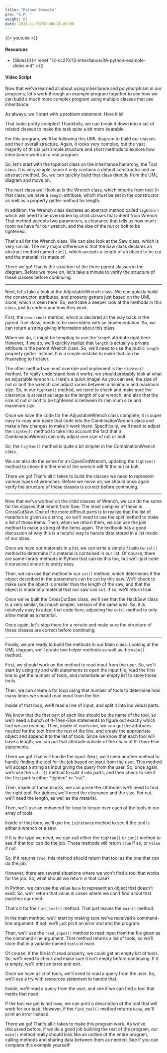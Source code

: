 ```yaml
---
title: "Python Example"
pre: "6.P. "
weight: 61
date: 2019-11-03T00:00:26-05:00
---
```


{{< youtube  >}}

#### Resources

* [Slides]({{< relref "/2-cc210/12-inheritance/06-python-example-slides.md" >}})

#### Video Script

Now that we've learned all about using inheritance and polymorphism in our programs, let's work through an example program together to see how we can build a much more complex program using multiple classes that use inheritance.

As always, we'll start with a problem statement. Here it is!

That looks pretty complex! Thankfully, we can break it down into a set of related classes to make the task quite a bit more bearable.

For this program, we'll be following this UML diagram to build our classes and their overall structure. Again, it looks very complex, but the vast majority of this is just simple structure and short methods to explore how inheritance works in a real program.

So, let's start with the topmost class on the inheritance hierarchy, the Tool class. It is very simple, since it only contains a default constructor and an abstract method. So, we can quickly build that class directly from the UML diagram and move on.

The next class we'll look at is the Wrench class, which inherits from tool. In that class, we have a `length` attribute, which must be set in the constructor. as well as a property getter method for length.

In addition, the Wrench class declares an abstract method called `tighten()` which will need to be overridden by child classes that inherit from Wrench. That method accepts two parameters, a clearance that tells us how much room we have for our wrench, and the size of the nut or bolt to be tightened.

That's all for the Wrench class. We can also look at the Saw class, which is very similar. The only major difference is that the Saw class declares an abstract method named `cut()`, which accepts a length of an object to be cut and the material it is made of.

There we go! That is the structure of the three parent classes in the diagram. Before we move on, let's take a minute to verify the structure of these classes before continuing.

---

Next, let's take a look at the AdjustableWrench class. We can quickly build the constructor, attributes, and property getters just based on the UML alone, which is seen here. So, we'll take a deeper look at the methods in this class, just to understand how they work.

First, the `describe()` method, which is declared all the way back in the parent Tool class, needs to be overridden with an implementation. So, we can return a string giving information about this class.

When we do, it might be tempting to use the `length` attribute right here. However, if we do, we'll quickly realize that `length` is actually a private attribute in the parent Wrench class. So, we'll need to use the public `length` property getter instead. It is a simple mistake to make that can be frustrating to fix later.

The other method we must override and implement is the `tighten()` method. To really understand how it works, we should probably look at what an adjustable wrench is. Here's a quick image! As you can see, the size of nut or bolt the wrench can adjust varies between a minimum and maximum size. So, in our `tighten()` method, we need to check and make sure the clearance is at least as large as the length of our wrench, and also that the size of nut or bolt to be tightened is between its minimum size and maximum size.

Once we have the code for the AdjustableWrench class complete, it is super easy to copy and paste that code into the CombinationWrench class and make a few changes to make it work there. Specifically, we'll need to adjust the `tighten()` method to take into account the fact that a CombinationWrench can only adjust one size of nut or bolt.

So, the `tighten()` method is quite a bit simpler in the CombinationWrench class.

We can also do the same for an OpenEndWrench, updating the `tighten()` method to check if either end of the wrench will fit the nut or bolt.

There we go! That's all it takes to build the classes we need to represent various types of wrenches. Before we move on, we should once again verify the structure of these classes is correct before continuing.

---

Now that we've worked on the child classes of Wrench, we can do the same for the classes that inherit from Saw. The most complex of these is CrossCutSaw. One of the more difficult parts is to realize that the list of materials is given as a string, so we'll need to use the split method to make a list of those items. Then, when we return them, we can use the join method to make a string of the items again. The textbook has a good discussion of why this is a helpful way to handle data stored in a list inside of our class.

Once we have our materials in a list, we can write a simple `findMaterial()` method to determine if a material is contained in our list. Of course, there are some library methods in Python that can do this too, but we'll just code it ourselves since it is pretty easy.

Then, we can use that method in our `cut()` method, which determines if the object described in the parameters can be cut by this saw. We'll check to make sure the object is smaller than the length of the saw, and that the object is made of a material that our saw can cut. If so, we'll return true.

Once we've built the CrossCutSaw class, we'll see that the HackSaw class is a very similar, but much simpler, version of the same idea. So, it is relatively easy to adapt that code here, adjusting the `cut()` method to only allow metal as a material.

Once again, let's stop there for a minute and make sure the structure of these classes are correct before continuing.

---

Finally, we are ready to build the methods in our Main class. Looking at the UML diagram, we'll create two helper methods as well as the `main()` method.

First, we should work on the method to read input from the user. So, we'll start by using try and with statements to open the input file, read the first line to get the number of tools, and instantiate an empty list to store those tools.

Then, we can create a for loop using that number of tools to determine how many times we should read input from the file.

Inside of that loop, we'll read a line of input, and split it into individual parts.

We know that the first part of each line should be the name of the tool, so we'll need a bunch of It-Then-Else statements to figure out exactly which tool we are reading. Then, inside of each one, we can get the attributes needed for the tool from the rest of the line, and create the appropriate object and append it to the list of tools. Since we know that each tool will have a length, we can put that attribute outside of the chain of If-Then-Else statements.

There we go! That will handle the input. Next, we'll need another method to handle finding the tool for the job based on input from the user. This method will accept a string as input giving the query from the user. So, once again, we'll use the `split()` method to split it into parts, and then check to see if the first part is either "tighten" or "cut".

Then, inside of those blocks, we can parse the attributes we'll need to find the right tool. For tighten, we'll need the clearance and the size. For cut, we'll need the length, as well as the material.

Then, we'll use an enhanced for loop to iterate over each of the tools in our array of tools.

Inside of that loop, we'll use the `isinstance` method to see if the tool is either a wrench or a saw.

If it is the type we need, we can call either the `tighten()` or `cut()` method to see if that tool can do the job. Those methods will return `True` if so, or `False` if not.

So, if it returns `True`, this method should return that tool as the one that can do the job.

However, there are several situations where we won't find a tool that works for the job. So, what should we return in that case?

In Python, we can use the value `None` to represent an object that doesn't exist. So, we'll return that value in cases where we can't find a tool that matches our need.

That's it for the `find_tool()` method. That just leaves the `main()` method.

In the main method, we'll start by making sure we've received a command-line argument. If not, we'll just print an error and end the program.

Then, we'll use the `read_input()` method to read input from the file given as the command-line argument. That method returns a list of tools, so we'll store that in a variable named `tools` in main.

Of course, if the file isn't read properly, we could get an empty list of tools. So, we'll need to check and make sure it isn't empty before continuing. If it is empty, we'll print an error and exit.

Once we have a list of tools, we'll need to read a query from the user. So, we'll use a try with resources statement to handle that.

Inside, we'll read a query from the user, and see if we can find a tool that meets that need.

If the tool we get is not `None`, we can print a description of the tool that will work for our task. However, if the `find_tool()` method returns `None`, we'll print an error instead.

There we go! That's all it takes to make this program work. As we've discussed before, if we do a good job building the rest of the program, our `main()` method really should look like an outline of the entire program, calling methods and sharing data between them as needed. See if you can complete this example yourself!
